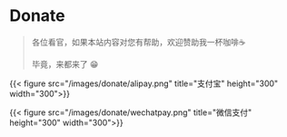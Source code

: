 # Donate


> 各位看官，如果本站内容对您有帮助，欢迎赞助我一杯咖啡☕️
>
> 毕竟，来都来了 😁

{{< figure src="/images/donate/alipay.png" title="支付宝" height="300" width="300">}}

{{< figure src="/images/donate/wechatpay.png" title="微信支付" height="300" width="300">}}


